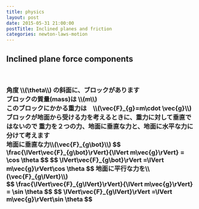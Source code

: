 ```yaml
---
title: physics
layout: post
date: 2015-05-31 21:00:00
postTitle: Inclined planes and friction 
categories: newton-laws-motion
---
```


## Inclined plane force components 
<br>
<h3>
<div class="row">
  <div class="col-sm-6">
    <div id="svg01"></div>
  </div>
  <div class="col-sm-6">
    角度 \\(\theta\\) の斜面に、ブロックがあります<br>
    ブロックの質量(mass)は \\(m\\)<br>
    このブロックにかかる重力は　\\(\vec{F}_{g}=m\cdot \vec{g}\\)<br>
    ブロックが地面から受ける力を考えるときに、重力に対して垂直ではないので
    重力を２つの力、地面に垂直な力と、地面に水平な力に分けて考えます<br>
    地面に垂直な力\\(\vec{F}_{g\bot}\\)
    $$
    \frac{\lVert\vec{F}_{g\bot}\rVert}{\lVert m\vec{g}\rVert}
    = \cos \theta
    $$
    $$
    \lVert\vec{F}_{g\bot}\rVert
    =\lVert m\vec{g}\rVert\cos \theta
    $$
    地面に平行な力を\\(\vec{F}_{g\lVert}\\)<br>
    $$
    \frac{\lVert\vec{F}_{g\lVert}\rVert}{\lVert m\vec{g}\rVert}
    = \sin \theta
    $$
    $$
    \lVert\vec{F}_{g\lVert}\rVert
    =\lVert m\vec{g}\rVert\sin \theta
    $$

  </div>
</div>
  
</h3>

<script type="text/javascript" src="http://cdn.mathjax.org/mathjax/latest/MathJax.js?config=TeX-AMS-MML_SVG"></script>
<script src="http://d3js.org/d3.v3.min.js" charset="utf-8"></script>
<script src="{{site.url}}/js/d3draws.js" charset="utf-8"></script>

<script>

  var svg01 = d3.select("#svg01")
                .append("svg")
                .attr("height",500)
                .attr("width",500)
                .style("background","#000");
  var svg02 = d3.select("#svg02")
                .append("svg")
                .attr("height",300)
                .attr("width",500)
                .style("background","#000");
  var xScale01 = d3.scale.linear()
                       .domain([0,400])
                       .range([50,450]);              
  var yScale01 = d3.scale.linear()
                       .domain([400,0])
                       .range([50,450]);              
  
  lineData01 = [
    {"x1":0,"y1":0,"x2":400,"y2":0,
      "stroke":"brown","strokeWidth":"4px"},
    {"x1":0,"y1":0,"x2":400,"y2":200,
      "stroke":"brown","strokeWidth":"4px"},
    {"x1":400,"y1":200,"x2":400,"y2":0,
      "stroke":"brown","strokeWidth":"4px"},
    
    {"x1":150,"y1":75,"x2":250,"y2":125,
      "stroke":"#fff","strokeWidth":"2px"},
    {"x1":150,"y1":75,"x2":150-40,"y2":75+80,
      "stroke":"#fff","strokeWidth":"2px"},
    {"x1":250,"y1":125,"x2":250-40,"y2":125+80,
      "stroke":"#fff","strokeWidth":"2px"},
    {"x1":150-40,"y1":75+80,"x2":250-40,"y2":125+80,
      "stroke":"#fff","strokeWidth":"2px"},

    {"x1":370,"y1":00,"x2":370,"y2":30,
      "stroke":"#fff","strokeWidth":"2px"},
    {"x1":370,"y1":30,"x2":400,"y2":30,
      "stroke":"#fff","strokeWidth":"2px"},


  ];

  rectData = [
    {"x":200,"y":130,"height":98,"width":160,
      "stroke":"#fff","strokeWidth":"3px"}
  ];

  vecData01 = [
    {"x1":180,"y1":140,"angles":-90,"length":100,
      "stroke":"#f0f","strokeWidth":"3px"},
    {"x1":180,"y1":140,"angles":206,"length":40,
      "stroke":"#ff0","strokeWidth":"2px"},
    {"x1":180,"y1":140,"angles":-64,"length":90,
      "stroke":"#ff0","strokeWidth":"2px"},
    {"x1":220,"y1":57,"angles":206,"length":40,
      "stroke":"#ff0","strokeWidth":"2px"},
  ];
  textData01 = [
    {"x":230,"y":280,"text":"$$mass=m$$","fontSize":"20px"},
    {"x":150,"y":120,"text":"$$\\vec{F}_{g}$$",
      "fontSize":"20px"},
    {"x":220,"y":150,"text":"$$\\vec{F}_{g\\bot}$$",
      "fontSize":"20px"},
    {"x":150,"y":220,"text":"$$\\vec{F}_{g\\lVert}$$","fontSize":"20px"},
    {"x":50,"y":75,"text":"$$\\theta$$",
      "fontSize":"20px"},
    {"x":340,"y":220,"text":"$$90°-\\theta$$",
      "fontSize":"16px"},
  ];

  drawLine(svg01,lineData01,xScale01,yScale01);
  drawVectorA(svg01,vecData01,xScale01,yScale01);
  drawMathjax(svg01,textData01,xScale01,yScale01)

</script>
